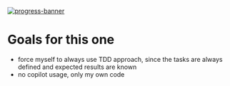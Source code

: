 [![progress-banner](https://backend.codecrafters.io/progress/http-server/6c618533-8379-4ac2-a5a0-7cae8bb9abc4)](https://app.codecrafters.io/users/codecrafters-bot?r=2qF)

# Goals for this one
- force myself to always use TDD approach, since the tasks are always defined and expected results are known
- no copilot usage, only my own code